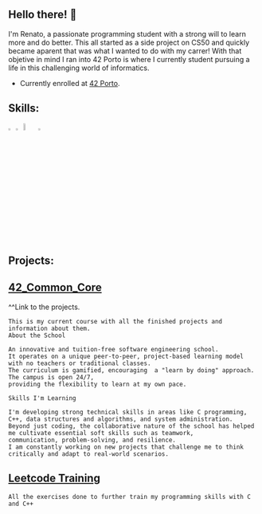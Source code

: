 ## Hello there! 👋

I'm Renato, a passionate programming student with a strong will to learn more and do better. This all started as a side project on CS50 and quickly became aparent that was what I wanted to do with my carrer! 
With that objetive in mind I ran into 42 Porto is where I currently student pursuing a life in this challenging world of informatics.

- Currently enrolled at [42 Porto](https://www.42porto.com/pt/).

## Skills:

<img src="https://github.com/user-attachments/assets/21133812-7da0-4231-afbe-79197baf9533" width=3% height=3%><img src="https://github.com/user-attachments/assets/8e4c33e0-3851-429a-bbb1-b5cd82ccb813" width=3% height=3%><img src="https://github.com/user-attachments/assets/030c40e1-165c-4017-b80a-c9d9f3fbda0b" width=6% height=6%><img src="https://github.com/user-attachments/assets/11e3d9b6-9fa1-43e8-bced-81fe87cb48c3" width=3% height=3%>

## Projects:

  ## [42_Common_Core](https://github.com/rfpoliveira/42_Common_Core/blob/main/README.md)
   ^^Link to the projects.
    
    This is my current course with all the finished projects and information about them.
    About the School

    An innovative and tuition-free software engineering school. 
    It operates on a unique peer-to-peer, project-based learning model with no teachers or traditional classes. 
    The curriculum is gamified, encouraging  a "learn by doing" approach. The campus is open 24/7, 
    providing the flexibility to learn at my own pace.

    Skills I'm Learning

    I'm developing strong technical skills in areas like C programming, C++, data structures and algorithms, and system administration. 
    Beyond just coding, the collaborative nature of the school has helped me cultivate essential soft skills such as teamwork, 
    communication, problem-solving, and resilience. 
    I am constantly working on new projects that challenge me to think critically and adapt to real-world scenarios.

  ## [Leetcode Training](https://github.com/rfpoliveira/Leetcode_Training)
    All the exercises done to further train my programming skills with C and C++
  

<!--
**rfpoliveira/rfpoliveira** is a ✨ _special_ ✨ 
repository because its `README.md` (this file) appears on your GitHub profile.

Here are some ideas to get you started:
![linux]()

- 🔭 I’m currently working on ...
- 🌱 I’m currently learning ...
- 👯 I’m looking to collaborate on ...
- 🤔 I’m looking for help with ...

- 💬 Ask me about ...![Uploading bash.svg…]()

- 📫 How to reach me: ...
- 😄 Pronouns: ...
- ⚡ Fun fact: ...
-->

